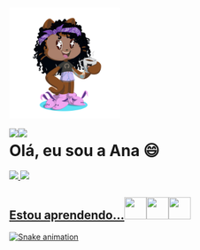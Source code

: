 # <img src="https://github.com/AnaKelySantos/fotos/blob/bc8a0a4e856b2a54e0edb840c875a9563e5eda4a/boneca.png" width="200" /><div><a href="https://instagram.com/eu_kelysantos" target="_blank"><img src="https://img.shields.io/badge/-Instagram-%23E4405F?style=for-the-badge&logo=instagram&logoColor=white" target="_blank"></a><a href="https://www.linkedin.com/in/ana-kely-santos" target="_blank"><img src="https://img.shields.io/badge/-LinkedIn-%230077B5?style=for-the-badge&logo=linkedin&logoColor=white" target="_blank"></a></div>Olá, eu sou a Ana :smile:
<a href="https://github.com/AnaKelySantos">
<img height="180em" src="https://github-readme-stats.vercel.app/api/top-langs/?username=AnaKelySantos&layout=compact&langs_count=7&theme=dracula"/>
<img height="180em" src="https://github-readme-stats.vercel.app/api?username=AnaKelySantos&show_icons=true&theme=dracula&include_all_commits=true&count_private=true"/>
</div>

## Estou aprendendo...<img src="https://cdn.jsdelivr.net/gh/devicons/devicon/icons/java/java-original.svg" width="40" height="40" /><img src="https://cdn.jsdelivr.net/gh/devicons/devicon/icons/javascript/javascript-original.svg" width="40" height="40" /><img src="https://cdn.jsdelivr.net/gh/devicons/devicon/icons/php/php-original.svg" width="40" height="40"/>
                  
 ![Snake animation](https://github.com/AnaKelySantos/AnaKelySantos/blob/output/github-contribution-grid-snake.svg)
         


 
  
